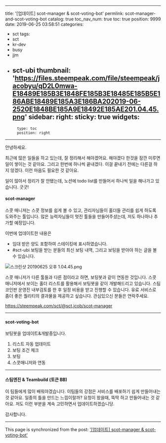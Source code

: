 
---
title: '[업데이트] scot-manager & scot-voting-bot'
permlink: scot-manager-and-scot-voting-bot
catalog: true
toc_nav_num: true
toc: true
position: 9999
date: 2019-06-25 03:58:51
categories:
- sct
tags:
- sct
- kr-dev
- busy
- jjm
- sct-ubi
thumbnail: 'https://files.steempeak.com/file/steempeak/jacobyu/qD2L0mwa-E18489E185B3E1848FE185B3E18485E185B5E186ABE18489E185A3E186BA202019-06-2520E1848BE185A9E18492E185AE201.04.45.png'
sidebar:
    right:
        sticky: true
widgets:
    -
        type: toc
        position: right
---


안녕하세요.

최근에 많은 일들을 하고 있는데, 잘 정리해서 해야겠어요.
해야겠다 한것을 잠깐 미루면 일이 쌓이는 것 같아요. 그리고 한번에 하나씩 끝내겠다. 
이걸 끝내기 전에는 다른걸 하지 않겠다. 이런 마음도 필요한 것 같아요.

일이 많아서 정리가 잘 안됐는데, 노션에 todo list를 만들어서
하나씩 일을 해나가고 있습니다. 굿굿!

#### scot-manager
스콧 매니져는 스콧 정보를 쉽게 볼 수 있고, 관리자님들이 홀더들 관리를 쉽게 하도록 도와주는 툴입니다.
많은 능력자님들이 멋진 툴들을 만들어주셨는데, 저도 하나하나 추가할 예정입니다. 

이번에 업데이트한 내용은

* 임대 받은 양도 포함하여 스테이킹에 표시하였습니다.
* #sct-ubi 보팅을 받는 분들의 최신 보팅 내역, 그리고 보팅을 받아야 하는 글을 볼 수 있습니다.

![스크린샷 20190625 오후 1.04.45.png](https://files.steempeak.com/file/steempeak/jacobyu/qD2L0mwa-E18489E185B3E1848FE185B3E18485E185B5E186ABE18489E185A3E186BA202019-06-2520E1848BE185A9E18492E185AE201.04.45.png)

스콧 매니저가 다른 툴들과 다른 점이라고 하면, 보팅봇과 같이 연동한 것입니다.
스콧 매니저에서 보이는 홀더 리스트를 활용해서 보팅봇을 같이 개발해드리고 있습니다.
스팀코인판 운영진 내부검토를 한 후 일정 비용을 받고 진행할 수 있습니다. 
유료 서비스로 좀더 좋은 퀄리티의 결과물을 제공하고 싶습니다. 관심있으신 분들은 연락주세요. 

https://steempeak.com/sct/@sct.jcob/scot-manager

----

#### scot-voting-bot
보팅봇을 업데이트&개발중입니다.

1. 리스트 자동 업데이트
2. 보팅 조건 체크
3. 보팅
4. 스콧매니저와 연동

---


#### 스팀엔진 & Teambuild (토큰 BB)

이 팀들에게 많이 배워야겠습니다.
이팀들의 강점은 서비스를 배포하기 쉽게 만들어내는 것 같아요. 일종의 틀을 만드는 느낌이랄까?
요청이 왔을때, 뚝딱 하고 만들어내는 것 같아요.
저도 이런 부분을 계속 고민하면서 업데이트하겠습니당.

감사합니다.

- - -

This page is synchronized from the post: ['[업데이트] scot-manager & scot-voting-bot'](https://steemit.com/@jacobyu/scot-manager-and-scot-voting-bot)
